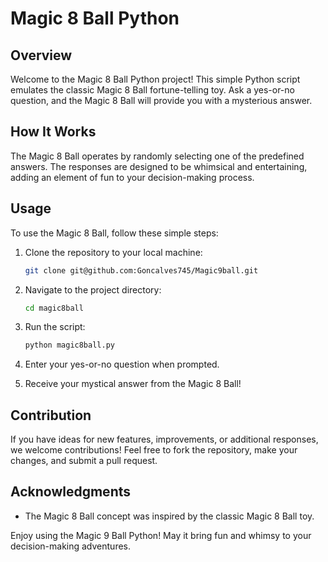 # Magic 8 Ball Python

## Overview

Welcome to the Magic 8 Ball Python project! This simple Python script emulates the classic Magic 8 Ball fortune-telling toy. Ask a yes-or-no question, and the Magic 8 Ball will provide you with a mysterious answer.

## How It Works

The Magic 8 Ball operates by randomly selecting one of the predefined answers. The responses are designed to be whimsical and entertaining, adding an element of fun to your decision-making process.

## Usage

To use the Magic 8 Ball, follow these simple steps:

1. Clone the repository to your local machine:

   ```bash
   git clone git@github.com:Goncalves745/Magic9ball.git
   ```

2. Navigate to the project directory:

   ```bash
   cd magic8ball
   ```

3. Run the script:

   ```bash
   python magic8ball.py
   ```

4. Enter your yes-or-no question when prompted.

5. Receive your mystical answer from the Magic 8 Ball!

## Contribution

If you have ideas for new features, improvements, or additional responses, we welcome contributions! Feel free to fork the repository, make your changes, and submit a pull request.


## Acknowledgments

- The Magic 8 Ball concept was inspired by the classic Magic 8 Ball toy.

Enjoy using the Magic 9 Ball Python! May it bring fun and whimsy to your decision-making adventures.
